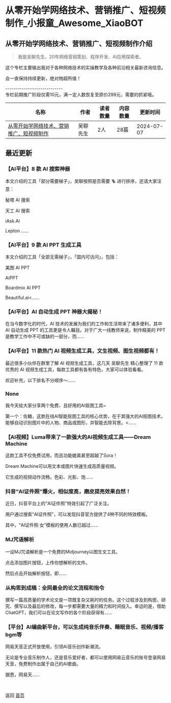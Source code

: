 # 从零开始学网络技术、营销推广、短视频制作_小报童_Awesome_XiaoBOT

## 从零开始学网络技术、营销推广、短视频制作介绍
> 我是吴聊先生，20年网络营销策划、程序开发、AI应用探索者。    
    
这个专栏主要输出我对于各种网络技术的实操教学及各种前沿相关最新咨询信息。    
    
会一直保持持续更新，绝对物超所值！    
    
\----------------------------    
专栏前期推广阶段仅需10元，满一定人数恢复至原价299元，需要的抓紧哦。  
  


|名称|作者|读者数量|内容数量|更新时间|
|---|---|---|---|---|
|[从零开始学网络技术、营销推广、短视频制作](https://xiaobot.net/p/zhishifufei?refer=0b133df9-27dc-423b-8101-639049001c13)|吴聊先生|2人|28篇|2024-07-07|

## 最近更新
### 【AI平台】8 款 AI 搜索神器

本文介绍的工具「部分需要梯子」，吴聊按照是否需要 🪜 进行排序，还请大家注意：

秘塔 AI 搜索

天工 AI 搜索

iAsk.Ai

Lepton ......

### 【AI平台】9 款 AI PPT 生成工具

本文介绍的工具「全部无需梯子」，「国内可访问」，包括：

美图 AI PPT

AiPPT

Boardmix AI PPT

Beautiful.ai<......

### 【AI平台】AI 自动生成 PPT 神器大揭秘！

在当今数字化的时代，AI 技术的发展为我们的工作和生活带来了诸多便利，其中 AI 自动生成 PPT 的工具更是令人瞩目。对于广大一线教师来说，制作精美的
PPT 是教学工作中不可或缺的一部分，而......

### 【AI平台】11 款热门 AI 视频生成工具，文生视频、图生视频都有！

最近很多小伙伴在群里了解 AI 视频生成工具，这几天 吴聊先生 精心整理了 11 款优秀的 AI 视频生成工具，每款工具都有各有特色，大家可以体验看看。

欢迎补充，以下排名不分顺序～......

### None

我今天给大家分享两个免费、且好用的AI抠图工具~

第一个：佐糖，这款在线AI智能抠图工具的核心优势，在于其强大的AI抠图技术，能够自动识别图片中的人物、商品或图形，并智能去除背景。<......

### 【AI视频】Luma带来了一款强大的AI视频生成工具——Dream Machine

这款工具不仅免费试用，而且功能媲美甚至超越了Sora！

Dream Machine可以用文本或图片快速生成高质量视频。

它生成的视频动作流畅，色彩、光影、饱......

### 抖音“AI证件照”爆火，相似度高，磨皮提亮效果自然！

近日，抖音平台上的“AI证件照”特效引起了广泛关注。

用户通过搜索“AI证件照”，可以发现抖音官方提供了4种不同的特效模板。

其中，“AI证件照·女”模板的使用人数已超过......

### MJ咒语解析

一设MJ咒语解析是一个免费的Midjourney以图生文工具。

点击添加图片按钮，上传你想解析的文件。

然后点击开始解析按钮，即......

### 从构思到成稿：全网最全的论文流程和指令

撰写一篇高质量的学术论文是一项既复杂又耗时的任务。这个过程涉及到构思、研究、撰写以及最后的修改，每一步都需要大量的精力和时间投入。幸运的是，借助ChatGPT，我们可以在论文写作的各个阶段获得有......

### 【平台】AI编曲新平台，可以生成纯音乐伴奏、睡眠音乐、视频/播客bgm等

网易天音正式开放使用，引领AI音乐创作新潮流。

无论是专业音乐制作人，还是音乐爱好者，都可以使用网易云音乐的账号登录网易天音，免费制作出属于自己的AI歌曲。

据悉，网易天......


<a href="https://github.com/Reno9527/awesome-xiaobot" style="color: white; text-decoration: none;">awesome-xiaobot</a>

返回 [首页](../README.md)

